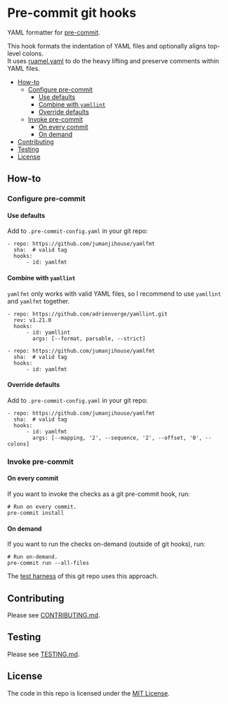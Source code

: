 # Pre-commit git hooks

YAML formatter for [pre-commit](http://pre-commit.com).

This hook formats the indentation of YAML files and
optionally aligns top-level colons.<br/>
It uses [ruamel.yaml](https://yaml.readthedocs.io/en/latest/)
to do the heavy lifting and preserve comments within YAML files.

<!--TOC-->

- [How-to](#how-to)
  - [Configure pre-commit](#configure-pre-commit)
    - [Use defaults](#use-defaults)
    - [Combine with `yamllint`](#combine-with-yamllint)
    - [Override defaults](#override-defaults)
  - [Invoke pre-commit](#invoke-pre-commit)
    - [On every commit](#on-every-commit)
    - [On demand](#on-demand)
- [Contributing](#contributing)
- [Testing](#testing)
- [License](#license)

<!--TOC-->

## How-to

### Configure pre-commit

#### Use defaults

Add to `.pre-commit-config.yaml` in your git repo:

    - repo: https://github.com/jumanjihouse/yamlfmt
      sha:  # valid tag
      hooks:
          - id: yamlfmt


#### Combine with `yamllint`

`yamlfmt` only works with valid YAML files, so
I recommend to use `yamllint` and `yamlfmt` together.

    - repo: https://github.com/adrienverge/yamllint.git
      rev: v1.21.0
      hooks:
          - id: yamllint
            args: [--format, parsable, --strict]

    - repo: https://github.com/jumanjihouse/yamlfmt
      sha:  # valid tag
      hooks:
          - id: yamlfmt


#### Override defaults

Add to `.pre-commit-config.yaml` in your git repo:

    - repo: https://github.com/jumanjihouse/yamlfmt
      sha:  # valid tag
      hooks:
          - id: yamlfmt
            args: [--mapping, '2', --sequence, '2', --offset, '0', --colons]


### Invoke pre-commit

#### On every commit

If you want to invoke the checks as a git pre-commit hook, run:

    # Run on every commit.
    pre-commit install


#### On demand

If you want to run the checks on-demand (outside of git hooks), run:

    # Run on-demand.
    pre-commit run --all-files

The [test harness](TESTING.md) of this git repo uses this approach.


## Contributing

Please see [CONTRIBUTING.md](CONTRIBUTING.md).


## Testing

Please see [TESTING.md](TESTING.md).


## License

The code in this repo is licensed under the [MIT License](LICENSE).
